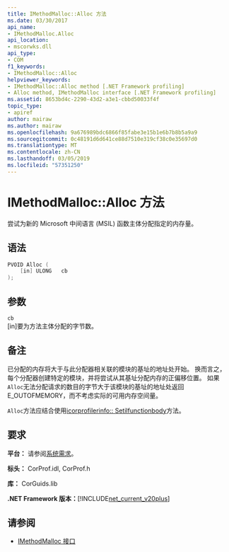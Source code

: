 ```yaml
---
title: IMethodMalloc::Alloc 方法
ms.date: 03/30/2017
api_name:
- IMethodMalloc.Alloc
api_location:
- mscorwks.dll
api_type:
- COM
f1_keywords:
- IMethodMalloc::Alloc
helpviewer_keywords:
- IMethodMalloc::Alloc method [.NET Framework profiling]
- Alloc method, IMethodMalloc interface [.NET Framework profiling]
ms.assetid: 8653bd4c-2290-43d2-a3e1-cbbd50033f4f
topic_type:
- apiref
author: mairaw
ms.author: mairaw
ms.openlocfilehash: 9a676989bdc6866f85fabe3e15b1e6b7b8b5a9a9
ms.sourcegitcommit: 0c48191d6d641ce88d7510e319cf38c0e35697d0
ms.translationtype: MT
ms.contentlocale: zh-CN
ms.lasthandoff: 03/05/2019
ms.locfileid: "57351250"
---
```

# <a name="imethodmallocalloc-method"></a>IMethodMalloc::Alloc 方法

尝试为新的 Microsoft 中间语言 (MSIL) 函数主体分配指定的内存量。

## <a name="syntax"></a>语法

```cpp
PVOID Alloc (
    [in] ULONG   cb
);
```

## <a name="parameters"></a>参数

`cb`\
[in]要为方法主体分配的字节数。

## <a name="remarks"></a>备注

 已分配的内存将大于与此分配器相关联的模块的基址的地址处开始。 换而言之，每个分配器创建特定的模块，并将尝试从其基址分配内存的正偏移位置。 如果`Alloc`无法分配请求的数目的字节大于该模块的基址的地址处返回 E_OUTOFMEMORY，而不考虑实际的可用内存空间量。

 `Alloc`方法应结合使用[icorprofilerinfo:: Setilfunctionbody](icorprofilerinfo-setilfunctionbody-method.md)方法。

## <a name="requirements"></a>要求
 **平台：** 请参阅[系统需求](../../../../docs/framework/get-started/system-requirements.md)。

 **标头：** CorProf.idl, CorProf.h

 **库：** CorGuids.lib

 **.NET Framework 版本：**[!INCLUDE[net_current_v20plus](../../../../includes/net-current-v20plus-md.md)]

## <a name="see-also"></a>请参阅

- [IMethodMalloc 接口](imethodmalloc-interface.md)